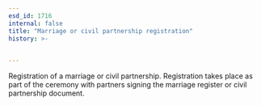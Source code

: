 ```yaml
---
esd_id: 1716
internal: false
title: "Marriage or civil partnership registration"
history: >-
  

---
```


Registration of a marriage or civil partnership.  Registration takes place as part of the ceremony with partners signing the marriage register or civil partnership document.

